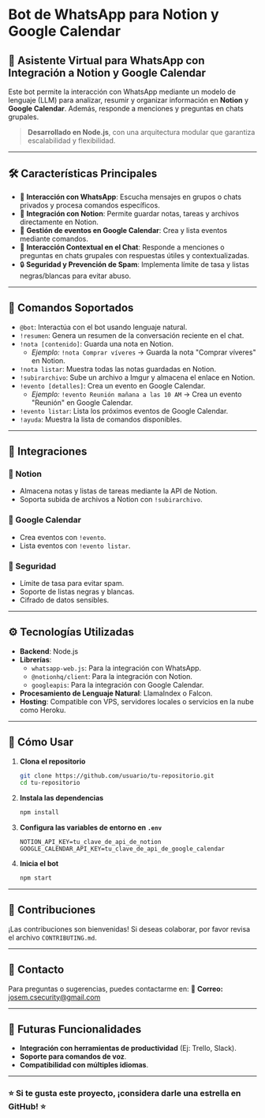 # Bot de WhatsApp para Notion y Google Calendar

## 🚀 Asistente Virtual para WhatsApp con Integración a Notion y Google Calendar

Este bot permite la interacción con WhatsApp mediante un modelo de lenguaje (LLM) para analizar, resumir y organizar información en **Notion** y **Google Calendar**. Además, responde a menciones y preguntas en chats grupales.

> **Desarrollado en Node.js**, con una arquitectura modular que garantiza escalabilidad y flexibilidad.

---

## 🛠️ Características Principales

- 📌 **Interacción con WhatsApp**: Escucha mensajes en grupos o chats privados y procesa comandos específicos.
- 📝 **Integración con Notion**: Permite guardar notas, tareas y archivos directamente en Notion.
- 📅 **Gestión de eventos en Google Calendar**: Crea y lista eventos mediante comandos.
- 🤖 **Interacción Contextual en el Chat**: Responde a menciones o preguntas en chats grupales con respuestas útiles y contextualizadas.
- 🔒 **Seguridad y Prevención de Spam**: Implementa límite de tasa y listas negras/blancas para evitar abuso.

---

## 📌 Comandos Soportados

- `@bot`: Interactúa con el bot usando lenguaje natural.
- `!resumen`: Genera un resumen de la conversación reciente en el chat.
- `!nota [contenido]`: Guarda una nota en Notion.
  - _Ejemplo:_ `!nota Comprar víveres` → Guarda la nota "Comprar víveres" en Notion.
- `!nota listar`: Muestra todas las notas guardadas en Notion.
- `!subirarchivo`: Sube un archivo a Imgur y almacena el enlace en Notion.
- `!evento [detalles]`: Crea un evento en Google Calendar.
  - _Ejemplo:_ `!evento Reunión mañana a las 10 AM` → Crea un evento "Reunión" en Google Calendar.
- `!evento listar`: Lista los próximos eventos de Google Calendar.
- `!ayuda`: Muestra la lista de comandos disponibles.

---

## 🔗 Integraciones

### 📖 Notion
- Almacena notas y listas de tareas mediante la API de Notion.
- Soporta subida de archivos a Notion con `!subirarchivo`.

### 📅 Google Calendar
- Crea eventos con `!evento`.
- Lista eventos con `!evento listar`.

### 🔐 Seguridad
- Límite de tasa para evitar spam.
- Soporte de listas negras y blancas.
- Cifrado de datos sensibles.

---

## ⚙️ Tecnologías Utilizadas

- **Backend**: Node.js
- **Librerías**:
  - `whatsapp-web.js`: Para la integración con WhatsApp.
  - `@notionhq/client`: Para la integración con Notion.
  - `googleapis`: Para la integración con Google Calendar.
- **Procesamiento de Lenguaje Natural**: LlamaIndex o Falcon.
- **Hosting**: Compatible con VPS, servidores locales o servicios en la nube como Heroku.

---

## 🚀 Cómo Usar

1. **Clona el repositorio**
   ```bash
   git clone https://github.com/usuario/tu-repositorio.git
   cd tu-repositorio
   ```
2. **Instala las dependencias**
   ```bash
   npm install
   ```
3. **Configura las variables de entorno en `.env`**
   ```env
   NOTION_API_KEY=tu_clave_de_api_de_notion
   GOOGLE_CALENDAR_API_KEY=tu_clave_de_api_de_google_calendar
   ```
4. **Inicia el bot**
   ```bash
   npm start
   ```

---

## 🤝 Contribuciones
¡Las contribuciones son bienvenidas! Si deseas colaborar, por favor revisa el archivo `CONTRIBUTING.md`.

--- 

## 📧 Contacto
Para preguntas o sugerencias, puedes contactarme en:
📩 **Correo:** josem.csecurity@gmail.com

---

## 🔮 Futuras Funcionalidades
- **Integración con herramientas de productividad** (Ej: Trello, Slack).
- **Soporte para comandos de voz**.
- **Compatibilidad con múltiples idiomas**.

---

### ⭐ Si te gusta este proyecto, ¡considera darle una estrella en GitHub! ⭐


